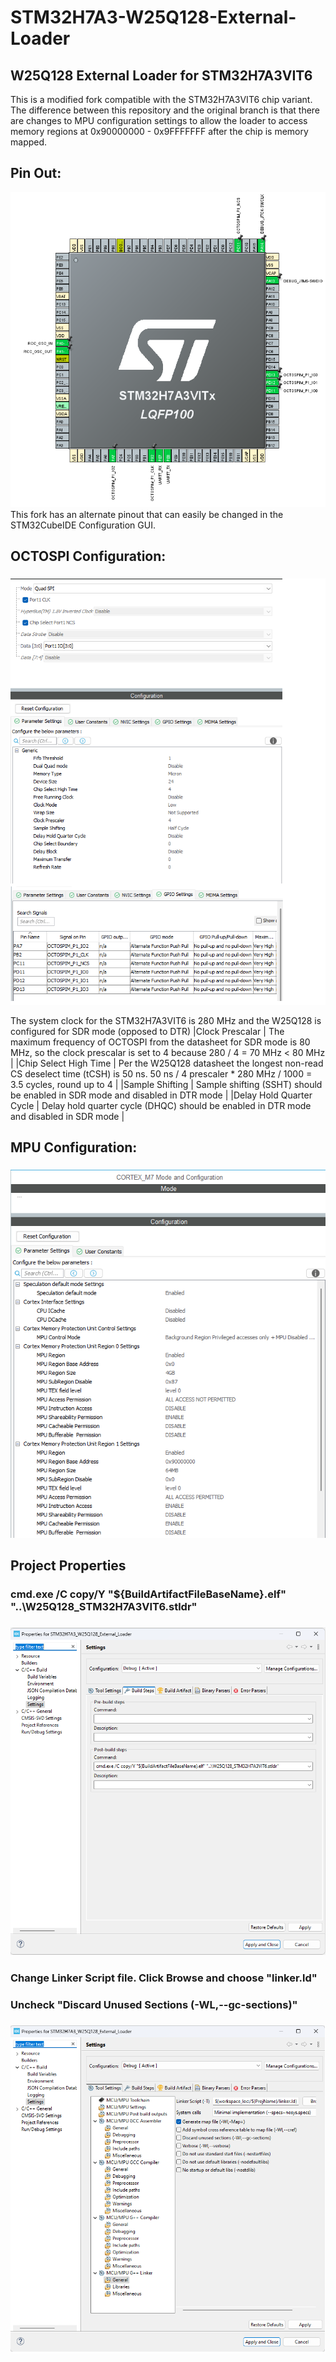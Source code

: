# STM32H7A3-W25Q128-External-Loader
## W25Q128 External Loader for STM32H7A3VIT6

This is a modified fork compatible with the STM32H7A3VIT6 chip variant. The difference between this repository and the original branch is that there are changes to MPU configuration settings to allow the loader to access memory regions at 0x90000000 - 0x9FFFFFFF after the chip is memory mapped. 

## Pin Out:

![Pinout-2](https://raw.githubusercontent.com/jmcrafty/STM32H7A3-W25Q128-External-Loader/main/.github/images/pinout.png)
This fork has an alternate pinout that can easily be changed in the STM32CubeIDE Configuration GUI.

## OCTOSPI Configuration:
### 
### 
![0](https://raw.githubusercontent.com/jmcrafty/STM32H7A3-W25Q128-External-Loader/main/.github/images/config.png)

The system clock for the STM32H7A3VIT6 is 280 MHz and the W25Q128 is configured for SDR mode (opposed to DTR)
|Clock Prescalar | The maximum frequency of OCTOSPI from the datasheet for SDR mode is 80 MHz, so the clock prescalar is set to 4 because 280 / 4 = 70 MHz < 80 MHz |
|Chip Select High Time | Per the W25Q128 datasheet the longest non-read CS deselect time (tCSH) is 50 ns. 50 ns / 4 prescaler * 280 MHz / 1000 = 3.5 cycles, round up to 4 |
|Sample Shifting | Sample shifting (SSHT) should be enabled in SDR mode and disabled in DTR mode |
|Delay Hold Quarter Cycle | Delay hold quarter cycle (DHQC) should be enabled in DTR mode and disabled in SDR mode |

## MPU Configuration:
### 
### 
![0](https://raw.githubusercontent.com/jmcrafty/STM32H7A3-W25Q128-External-Loader/main/.github/images/mpu.png)

## Project Properties
### cmd.exe /C copy/Y "${BuildArtifactFileBaseName}.elf" "..\W25Q128_STM32H7A3VIT6.stldr"
###
![3](https://raw.githubusercontent.com/jmcrafty/STM32H7A3-W25Q128-External-Loader/main/.github/images/settings1.png)
###
### 
### 
### Change Linker Script file. Click Browse and choose "linker.ld"
### Uncheck "Discard Unused Sections (-WL,--gc-sections)"
###
![4](https://raw.githubusercontent.com/jmcrafty/STM32H7A3-W25Q128-External-Loader/main/.github/images/settings2.png)
